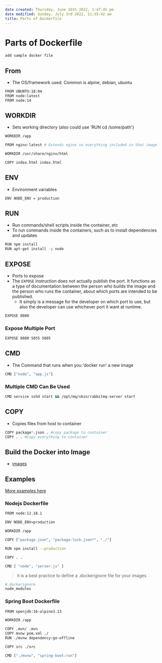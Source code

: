 ```yaml
---
date created: Thursday, June 16th 2022, 1:47:45 pm
date modified: Sunday, July 3rd 2022, 11:55:42 am
title: Parts of Dockerfile
---
```


# Parts of Dockerfile

```bash
add sample docker file
```

## From

- The OS/framework used. Common is alpine, debian, ubuntu

```bash 
FROM UBUNTU:18:04
FROM node:latest
FROM node:14
```

## WORKDIR

- Sets working directory (also could use 'RUN cd /some/path')

```bash
WORKDIR /app
```

```bash
FROM nginx:latest # Extends nginx so everything included in that image is included here

WORKDIR /usr/share/nginx/html

COPY index.html index.html
```

## ENV

- Environment variables

```bash
ENV NODE_ENV = production
```

## RUN

- Run commands/shell scripts inside the container, etc
- To run commands inside the containers, such as to install dependencies and updates

```bash
RUN npm install
RUN apt-get install -y node
```

## EXPOSE

- Ports to expose
- The `EXPOSE` instruction does not actually publish the port. It functions as a type of documentation between the person who builds the image and the person who runs the container, about which ports are intended to be published.
	-  It simply is a message for the developer on which port to use, but also the developer can use whichever port it want at runtime.

```bash
EXPOSE 8080
```

### Expose Multiple Port

```bash
EXPOSE 8080 5055 5005
```

## CMD

- The Command that runs when you 'docker run' a new image

```bash
CMD ["node", "app.js"]
```

### Multiple CMD Can Be Used

```bash
CMD service sshd start && /opt/mq/sbin/rabbitmq-server start
```

## COPY

- Copies files from host to container

```bash
COPY package*.json . #copy package to container
COPY . . #copy everything to container
```

## Build the Docker into Image

- [images](Containerization/Docker/images.md)

## Examples

[More examples here](https://github.com/docker/awesome-compose)

### Nodejs Dockerfile

```bash
FROM node:12.18.1

ENV NODE_ENV=production

WORKDIR /app

COPY ["package.json", "package-lock.json*", "./"]

RUN npm install --production

COPY . .

CMD [ "node", "server.js" ]
```

> it is a best practice to define a .dockerignore file for your images

```bash
#.dockerignore
node_modules
```

### Spring Boot Dockerfile

```bash
FROM openjdk:16-alpine3.13

WORKDIR /app

COPY .mvn/ .mvn
COPY mvnw pom.xml ./
RUN ./mvnw dependency:go-offline

COPY src ./src

CMD ["./mvnw", "spring-boot:run"]
```
